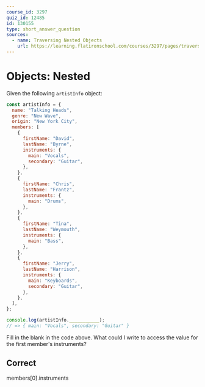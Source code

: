 ```yaml
---
course_id: 3297
quiz_id: 12485
id: 130155
type: short_answer_question
sources:
  - name: Traversing Nested Objects
    url: https://learning.flatironschool.com/courses/3297/pages/traversing-nested-objects?module_item_id=143582
---
```


# Objects: Nested

Given the following `artistInfo` object:

```javascript
const artistInfo = {
  name: "Talking Heads",
  genre: "New Wave",
  origin: "New York City",
  members: [
    {
      firstName: "David",
      lastName: "Byrne",
      instruments: {
        main: "Vocals",
        secondary: "Guitar",
      },
    },
    {
      firstName: "Chris",
      lastName: "Frantz",
      instruments: {
        main: "Drums",
      },
    },
    {
      firstName: "Tina",
      lastName: "Weymouth",
      instruments: {
        main: "Bass",
      },
    },
    {
      firstName: "Jerry",
      lastName: "Harrison",
      instruments: {
        main: "Keyboards",
        secondary: "Guitar",
      },
    },
  ],
};

console.log(artistInfo.___________);
// => { main: "Vocals", secondary: "Guitar" }
```

Fill in the blank in the code above. What could I write to access the value for
the first member's instruments?

## Correct

members[0].instruments
